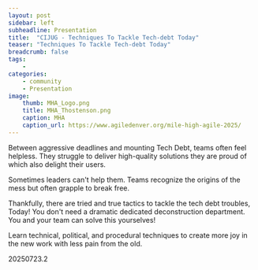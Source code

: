 ```yaml
---
layout: post
sidebar: left
subheadline: Presentation
title:  "CIJUG - Techniques To Tackle Tech-debt Today"
teaser: "Techniques To Tackle Tech-debt Today"
breadcrumb: false
tags:
    - 
categories:
    - community
    - Presentation
image:
    thumb: MHA_Logo.png
    title: MHA_Thostenson.png
    caption: MHA
    caption_url: https://www.agiledenver.org/mile-high-agile-2025/
---
```

Between aggressive deadlines and mounting Tech Debt, teams often feel helpless. They struggle to deliver high-quality solutions they are proud of which also delight their users.

Sometimes leaders can't help them.
Teams recognize the origins of the mess but often grapple to break free.

Thankfully, there are tried and true tactics to tackle the tech debt troubles, Today! You don't need a dramatic dedicated deconstruction department. You and your team can solve this yourselves!

Learn technical, political, and procedural techniques to create more joy in the new work with less pain from the old.

20250723.2
